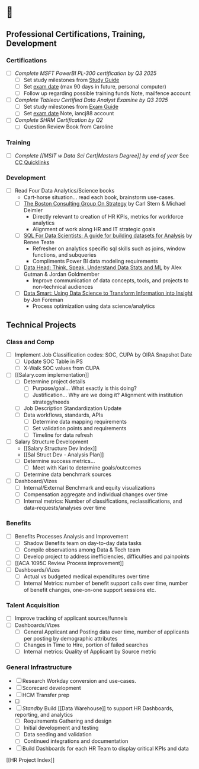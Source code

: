 # 💼 
## Professional Certifications, Training, Development
### Certifications
- [ ] *Complete MSFT PowerBI PL-300 certification by Q3 2025*
	- [ ] Set study milestones from [Study Guide](https://learn.microsoft.com/en-us/credentials/certifications/resources/study-guides/pl-300)
	- [ ] Set [exam date](https://learn.microsoft.com/en-us/credentials/certifications/data-analyst-associate/?source=recommendations&practice-assessment-type=certification#certification-take-the-exam) (max 90 days in future, personal computer)
	- [ ] Follow up regarding possible training funds
	Note, mailfence account
- [ ] *Complete Tableau Certified Data Analyst Examine by Q3 2025*
	- [ ] Set study milestones from [Exam Guide](https://www.tableau.com/learn/certification/tableau-certified-data-analyst-exam-guide)
	- [ ] Set [exam date](https://cp.certmetrics.com/tableau/en/schedule/sso/vue)
	Note, iancj88 account
- [ ] *Complete SHRM Certification by Q2*
	- [ ] Question Review Book from Caroline
### Training
- [ ] *Complete [[MSIT w Data Sci Cert|Masters Degree]] by end of year*
	See [CC Quicklinks](https://online.champlain.edu/current-students)
### Development
- [ ] Read Four Data Analytics/Science books
	- Cart-horse situation... read each book, brainstorm use-cases.
	- [ ] [The Boston Consulting Group On Strategy](https://www.amazon.com/Boston-Consulting-Group-Strategy-Perspectives/dp/0471757225) by Carl Stern & Michael Deimler
		- Directly relevant to creation of HR KPIs, metrics for workforce analytics
		- Alignment of work along HR and IT strategic goals
	- [ ] [SQL For Data Scientists: A guide for building datasets for Analysis](https://www.amazon.com/SQL-Data-Scientists-Beginners-Building/dp/1119669367) by Renee Teate
		- Refresher on analytics specific sql skills such as joins, window functions, and subqueries
		- Compliments Power BI data modeling requirements  
	- [ ] [Data Head: Think, Speak, Understand Data Stats and ML](https://www.amazon.com/Becoming-Data-Head-Understand-Statistics/dp/1119741742) by Alex Gutman & Jordan Goldmember
		- Improve communication of data concepts, tools, and projects to non-technical audiences
	- [ ] [Data Smart: Using Data Science to Transform Information into Insight](https://www.amazon.com/Data-Smart-Science-Transform-Information/dp/111866146X) by Jon Foreman
		- Process optimization using data science/analytics
## Technical Projects
### Class and Comp
- [ ] Implement Job Classification codes: SOC, CUPA by OIRA Snapshot Date
	- [ ] Update SOC Table in PS
	- [ ] X-Walk SOC values from CUPA
- [ ] [[Salary.com implementation]]
	- [ ] Determine project details
		- [ ] Purpose/goal... What exactly is this doing?
		- [ ] Justification... Why are we doing it? Alignment with institution strategy/needs
	- [ ] Job Description Standardization Update
	- [ ] Data workflows, standards, APIs
		- [ ] Determine data mapping requirements
		- [ ] Set validation points and requirements
		- [ ] Timeline for data refresh
- [ ] Salary Structure Development
	- [[Salary Structure Dev Index]] 
	- [[Sal Struct Dev - Analysis Plan]]
	- [ ] Determine success metrics...
		- [ ] Meet with Kari to determine goals/outcomes
	- [ ] Determine data benchmark sources
- [ ] Dashboard/Vizes
	- [ ] Internal/External Benchmark and equity visualizations
	- [ ] Compensation aggregate and individual changes over time
	- [ ] Internal metrics: Number of classifications, reclassifications, and data-requests/analyses over time
### Benefits
- [ ] Benefits Processes Analysis and Improvement
	- [ ] Shadow Benefits team on day-to-day data tasks
	- [ ] Compile observations among Data & Tech team
	- [ ] Develop project to address inefficiencies, difficulties and  painpoints
- [ ] [[ACA 1095C Review Process improvement]]
- [ ] Dashboards/Vizes
	- [ ] Actual vs budgeted medical expenditures over time
	- [ ] Internal Metrics: number of benefit support calls over time, number of benefit changes, one-on-one support sessions etc. 
### Talent Acquisition
- [ ] Improve tracking of applicant sources/funnels
- [ ] Dashboards/Vizes
	- [ ] General Applicant and Posting data over time, number of applicants per posting by demographic attributes
	- [ ] Changes in Time to Hire, portion of failed searches
	- [ ] Internal metrics: Quality of Applicant by Source metric

### General Infrastructure
- [ ] Research Workday conversion and use-cases. 
- [ ] Scorecard development
- [ ] HCM Transfer prep
- [ ] 
- [ ] *Standby* Build [[Data Warehouse]] to support HR Dashboards, reporting, and analytics
	- [ ] Requirements Gathering and design 
	- [ ] Initial development and testing
	- [ ] Data seeding and validation
	- [ ] Continued integrations and documentation
- [ ] Build Dashboards for each HR Team to display critical KPIs and data

 [[HR Project Index]]
 